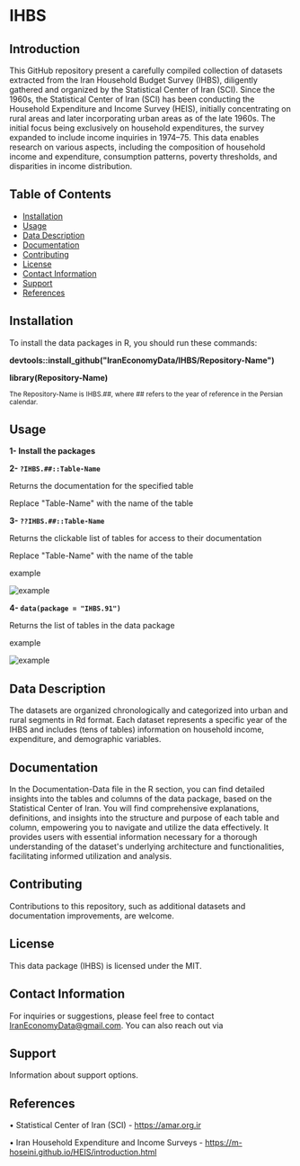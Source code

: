 # IHBS
## Introduction
 This GitHub repository present a carefully compiled collection of datasets extracted from the Iran Household Budget Survey (IHBS), diligently gathered and organized by the Statistical Center of Iran (SCI).
 Since the 1960s, the Statistical Center of Iran (SCI) has been conducting the Household Expenditure and Income Survey (HEIS), initially concentrating on rural areas and later incorporating urban areas as of the late 1960s. The initial focus being exclusively on household expenditures, the survey expanded to include income inquiries in 1974–75.
 This data enables research on various aspects, including the composition of household income and expenditure, consumption patterns, poverty thresholds, and disparities in income distribution.
## Table of Contents

- [Installation](#installation)
- [Usage](#usage)
- [Data Description](#data-description)
- [Documentation](#documentation)
- [Contributing](#contributing)
- [License](#license)
- [Contact Information](#contact-information)
- [Support](#support)
- [References](#references)

## Installation <a name="installation"></a>

To install the data packages in R, you should run these commands:

**devtools::install_github("IranEconomyData/IHBS/Repository-Name")**

**library(Repository-Name)**

<small>The Repository-Name is IHBS.##, where ## refers to the year of reference in the Persian calendar.</small>


## Usage <a name="usage"></a>

**1- Install the packages**

**2- `?IHBS.##::Table-Name`**

Returns the documentation for the specified table

 Replace "Table-Name" with the name of the table

**3- `??IHBS.##::Table-Name`**

Returns the clickable list of tables for access to their documentation

 Replace "Table-Name" with the name of the table

  example

   ![example](https://github.com/IranEconomyData/IHBS/blob/main/example.png)

**4- `data(package = "IHBS.91")`**

Returns the list of tables in the data package

  example

   ![example](https://github.com/IranEconomyData/IHBS/blob/main/example2.png)
    
## Data Description <a name="data-description"></a>

The datasets are organized chronologically and categorized into urban and rural segments in Rd format. Each dataset represents a specific year of the IHBS and includes (tens of tables) information on household income, expenditure, and demographic variables.

## Documentation <a name="documentation"></a>

In the Documentation-Data file in the R section, you can find detailed insights into the tables and columns of the data package, based on the Statistical Center of Iran. You will find comprehensive explanations, definitions, and insights into the structure and purpose of each table and column, empowering you to navigate and utilize the data effectively. It provides users with essential information necessary for a thorough understanding of the dataset's underlying architecture and functionalities, facilitating informed utilization and analysis.

## Contributing <a name="contributing"></a>

Contributions to this repository, such as additional datasets and documentation improvements, are welcome.

## License <a name="license"></a>

This data package (IHBS) is licensed under the MIT.

## Contact Information <a name="contact-information"></a>

For inquiries or suggestions, please feel free to contact [IranEconomyData@gmail.com](mailto:IranEconomyData@gmail.com). You can also reach out via

## Support <a name="support"></a>

Information about support options.

## References <a name="references"></a>

•	Statistical Center of Iran (SCI) - https://amar.org.ir

•	Iran Household Expenditure and Income Surveys - <a href="https://m-hoseini.github.io/HEIS/introduction.html" target="_blank">https://m-hoseini.github.io/HEIS/introduction.html</a>





